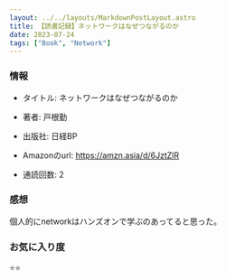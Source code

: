 ```yaml
---
layout: ../../layouts/MarkdownPostLayout.astro
title: 【読書記録】ネットワークはなぜつながるのか
date: 2023-07-24
tags: ["Book", "Network"]
---
```


### 情報
- タイトル: ネットワークはなぜつながるのか
- 著者: 戸根勤
- 出版社: 日経BP
- Amazonのurl: https://amzn.asia/d/6JztZlR

- 通読回数: 2

### 感想
個人的にnetworkはハンズオンで学ぶのあってると思った。

### お気に入り度
⭐️⭐️